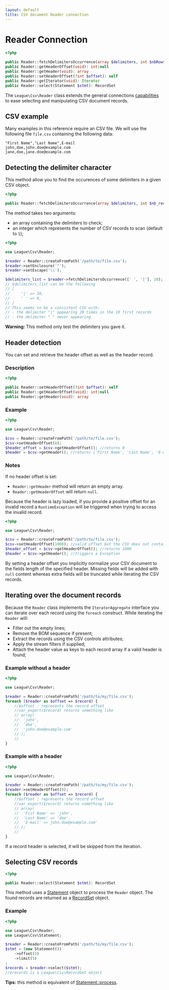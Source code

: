 ```yaml
---
layout: default
title: CSV document Reader connection
---
```


# Reader Connection

~~~php
<?php

public Reader::fetchDelimitersOccurrence(array $delimiters, int $nbRows = 1): array
public Reader::getHeaderOffset(void): int|null
public Reader::getHeader(void): array
public Reader::setHeaderOffset(?int $offset): self
public Reader::getIterator(void): Iterator
public Reader::select(Statement $stmt): RecordSet
~~~

The `League\Csv\Reader` class extends the general connections [capabilities](/9.0/connections/) to ease selecting and manipulating CSV document records.


## CSV example

Many examples in this reference require an CSV file. We will use the following file `file.csv` containing the following data:

    "First Name","Last Name",E-mail
    john,doe,john.doe@example.com
    jane,doe,jane.doe@example.com

## Detecting the delimiter character

This method allow you to find the occurences of some delimiters in a given CSV object.

~~~php
<?php

public Reader::fetchDelimitersOccurrence(array $delimiters, int $nb_records = 1): array
~~~

The method takes two arguments:

* an array containing the delimiters to check;
* an integer which represents the number of CSV records to scan (default to `1`);

~~~php
<?php

use League\Csv\Reader;

$reader = Reader::createFromPath('/path/to/file.csv');
$reader->setEnclosure('"');
$reader->setEscape('\\');

$delimiters_list = $reader->fetchDelimitersOccurrence([' ', '|'], 10);
// $delimiters_list can be the following
// [
//     '|' => 20,
//     ' ' => 0,
// ]
// This seems to be a consistent CSV with:
// - the delimiter "|" appearing 20 times in the 10 first records
// - the delimiter " " never appearing
~~~

<p class="message-warning"><strong>Warning:</strong> This method only test the delimiters you gave it.</p>

## Header detection

You can set and retrieve the header offset as well as the header record.

### Description

~~~php
<?php

public Reader::setHeaderOffset(?int $offset): self
public Reader::getHeaderOffset(void): int|null
public Reader::getHeader(void): array
~~~

### Example

~~~php
<?php

use League\Csv\Reader;

$csv = Reader::createFromPath('/path/to/file.csv');
$csv->setHeaderOffset(0);
$header_offset = $csv->getHeaderOffset(); //returns 0
$header = $csv->getHeader(); //returns ['First Name', 'Last Name', 'E-mail']
~~~

### Notes

If no header offset is set:

- `Reader::getHeader` method will return an empty array.
- `Reader::getHeaderOffset` will return `null`.

Because the header is lazy loaded, if you provide a positive offset for an invalid record a `RuntimeException` will be triggered when trying to access the invalid record.

~~~php
<?php

use League\Csv\Reader;

$csv = Reader::createFromPath('/path/to/file.csv');
$csv->setHeaderOffset(1000); //valid offset but the CSV does not contain 1000 records
$header_offset = $csv->getHeaderOffset(); //returns 1000
$header = $csv->getHeader(); //triggers a Exception
~~~

<p class="message-notice">By setting a header offset you implicitly normalize your CSV document to the fields length of the specified header. Missing fields will be added with <code>null</code> content whereas extra fields will be truncated while iterating the CSV records.</p>

## Iterating over the document records

Because the `Reader` class implements the `IteratorAggregate` interface you can iterate over each record using the `foreach` construct. While iterating the `Reader` will:

- Filter out the empty lines;
- Remove the BOM sequence if present;
- Extract the records using the CSV controls attributes;
- Apply the stream filters if supplied;
- Attach the header value as keys to each record array if a valid header is found;

### Example without a header

~~~php
<?php

use League\Csv\Reader;

$reader = Reader::createFromPath('/path/to/my/file.csv');
foreach ($reader as $offset => $record) {
    //$offset : represents the record offset
    //var_export($record) returns something like
    // array(
    //  'john',
    //  'doe',
    //  'john.doe@example.com'
    // );
    //
}
~~~

### Example with a header

~~~php
<?php

use League\Csv\Reader;

$reader = Reader::createFromPath('/path/to/my/file.csv');
$reader->setHeaderOffset(0);
foreach ($reader as $offset => $record) {
    //$offset : represents the record offset
    //var_export($record) returns something like
    // array(
    //  'Fist Name' => 'john',
    //  'Last Name' => 'doe',
    //  'E-mail' => john.doe@example.com'
    // );
    //
}
~~~

<p class="message-notice">If a record header is selected, it will be skipped from the iteration.</p>

## Selecting CSV records

~~~php
<?php

public Reader::select(Statement $stmt): RecordSet
~~~

This method uses a [Statement](/reader/statement/) object to process the `Reader` object. The found records are returned as a [RecordSet](/9.0/reader/records) object.

### Example

~~~php
<?php

use League\Csv\Reader;
use League\Csv\Statement;

$reader = Reader::createFromPath('/path/to/my/file.csv');
$stmt = (new Statement())
    ->offset(3)
    ->limit(5)
;
$records = $reader->select($stmt);
//$records is a League\Csv\RecordSet object
~~~

<p class="message-info"><strong>Tips:</strong> this method is equivalent of <a href="/9.0/reader/statement/#apply-the-constraints-to-a-csv-document">Statement::process</a>.</p>